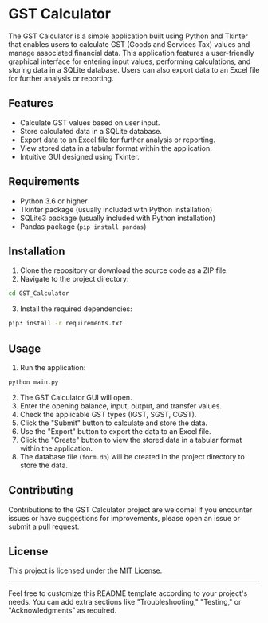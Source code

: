 # GST Calculator

The GST Calculator is a simple application built using Python and Tkinter that enables users to calculate GST (Goods and Services Tax) values and manage associated financial data. This application features a user-friendly graphical interface for entering input values, performing calculations, and storing data in a SQLite database. Users can also export data to an Excel file for further analysis or reporting.

## Features

- Calculate GST values based on user input.
- Store calculated data in a SQLite database.
- Export data to an Excel file for further analysis or reporting.
- View stored data in a tabular format within the application.
- Intuitive GUI designed using Tkinter.

## Requirements

- Python 3.6 or higher
- Tkinter package (usually included with Python installation)
- SQLite3 package (usually included with Python installation)
- Pandas package (`pip install pandas`)

## Installation

1. Clone the repository or download the source code as a ZIP file.
2. Navigate to the project directory:

```bash
cd GST_Calculator
```

3. Install the required dependencies:

```bash
pip3 install -r requirements.txt
```

## Usage

1. Run the application:

```bash
python main.py
```

2. The GST Calculator GUI will open.
3. Enter the opening balance, input, output, and transfer values.
4. Check the applicable GST types (IGST, SGST, CGST).
5. Click the "Submit" button to calculate and store the data.
6. Use the "Export" button to export the data to an Excel file.
7. Click the "Create" button to view the stored data in a tabular format within the application.
8. The database file (`form.db`) will be created in the project directory to store the data.

## Contributing

Contributions to the GST Calculator project are welcome! If you encounter issues or have suggestions for improvements, please open an issue or submit a pull request.

## License

This project is licensed under the [MIT License](LICENSE).

---

Feel free to customize this README template according to your project's needs. You can add extra sections like "Troubleshooting," "Testing," or "Acknowledgments" as required.
